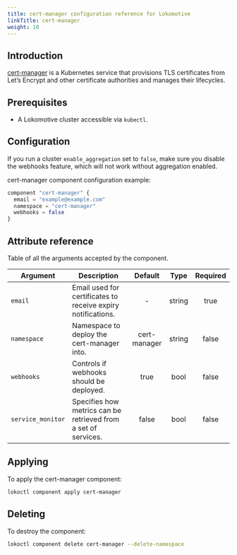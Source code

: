 ```yaml
---
title: cert-manager configuration reference for Lokomotive
linkTitle: cert-manager
weight: 10
---
```


## Introduction

[cert-manager](https://cert-manager.io/docs/) is a Kubernetes service that provisions TLS
certificates from Let’s Encrypt and other certificate authorities and manages their lifecycles.

## Prerequisites

* A Lokomotive cluster accessible via `kubectl`.

## Configuration

If you run a cluster `enable_aggregation` set to `false`, make sure you disable the webhooks
feature, which will not work without aggregation enabled.

cert-manager component configuration example:

```tf
component "cert-manager" {
  email = "example@example.com"
  namespace = "cert-manager"
  webhooks = false
}
```

## Attribute reference

Table of all the arguments accepted by the component.

| Argument          | Description                                                    |   Default    |  Type  | Required |
|-------------------|----------------------------------------------------------------|:------------:|:------:|:--------:|
| `email`           | Email used for certificates to receive expiry notifications.   |      -       | string |   true   |
| `namespace`       | Namespace to deploy the cert-manager into.                     | cert-manager | string |  false   |
| `webhooks`        | Controls if webhooks should be deployed.                       |     true     |  bool  |  false   |
| `service_monitor` | Specifies how metrics can be retrieved from a set of services. |    false     |  bool  |  false   |


## Applying

To apply the cert-manager component:

```bash
lokoctl component apply cert-manager
```
## Deleting

To destroy the component:

```bash
lokoctl component delete cert-manager --delete-namespace
```
